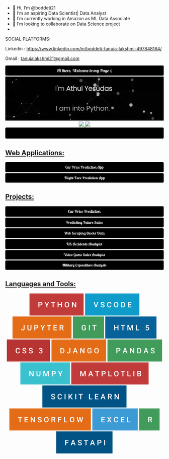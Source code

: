 - 👋 Hi, I’m @boddeti21
- 👀 I’m an aspiring Data Scientist| Data Analyst
- 🌱 I’m currently working in Amazon as ML Data Associate
- 💞️ I’m looking to collaborate on Data Science project
- 
SOCIAL PLATFORMS:

Linkedin : https://www.linkedin.com/in/boddeti-tanuja-lakshmi-497848184/

Gmail : tanujalakshmi21@gmail.com

<div align="center">
    <img src="https://github.com/athulyesudas/athulyesudas/blob/main/Images/decoratives/header.png" alt="gcp"/>
    <a href="https://athul.netlify.app/" target="_blank" rel="noreferrer">
    <img src="https://github.com/athulyesudas/athulyesudas/blob/main/Images/decoratives/website_cover2.webp" alt="gcp"/>
    <img height="180.5em" src="https://github-readme-stats.vercel.app/api?username=athulyesudas&show_icons=true&hide_border=true&theme=chartreuse-dark&include_all_commits=true&count_private=true"/>
    <img height="180.5em" src="https://github-readme-stats.vercel.app/api/top-langs/?username=athulyesudas&layout=compact&langs_count=7&hide_border=true&theme=chartreuse-dark"/>
    <img src="https://github.com/athulyesudas/athulyesudas/blob/main/Images/decoratives/footer.png" alt="gcp"/>
</div>  

<h2 align="left">Web Applications:</h2>

<div align="center">
    <a href="https://carrpred.herokuapp.com/" target="_blank" rel="noreferrer"> <img src="https://github.com/athulyesudas/athulyesudas/blob/main/Images/App%20Buttons/car_price_prediction_app.png" alt="gcp"/>
    <a href="https://flighttfareprediction.herokuapp.com/" target="_blank" rel="noreferrer"> <img src="https://github.com/athulyesudas/athulyesudas/blob/main/Images/App%20Buttons/flight_fare_prediction_app.png" alt="gcp"/>
</div>

<h2 align="left">Projects:</h2>

<div align="center">
    <a href="https://github.com/athulyesudas/Car-Price-Prediction" target="_blank" rel="noreferrer"> <img src="https://github.com/athulyesudas/athulyesudas/blob/main/Images/App%20Buttons/car_price_prediction.png" alt="gcp"/>
    <a href="https://github.com/athulyesudas/Edubridge-Data-Analytics/tree/main/Projects/Predicting%20Future%20Sales" target="_blank" rel="noreferrer"> <img src="https://github.com/athulyesudas/athulyesudas/blob/main/Images/App%20Buttons/predicting_future_sales.png" alt="gcp"/>    
    <a href="https://github.com/athulyesudas/Edubridge-Data-Analytics/tree/main/Projects/Money%20Control%20-%20Web%20Scraping%20(Python)" target="_blank" rel="noreferrer"> <img src="https://github.com/athulyesudas/athulyesudas/blob/main/Images/App%20Buttons/web_scraping_stocks.png" alt="gcp"/>
</div>
    <a href="https://github.com/athulyesudas/Edubridge-Data-Analytics/tree/main/Projects/US%20Accidents%20Analysis%20(%20Python%20)" target="_blank" rel="noreferrer"> <img src="https://github.com/athulyesudas/athulyesudas/blob/main/Images/App%20Buttons/us_accidents.png" alt="gcp"/>
    <a href="https://github.com/athulyesudas/Edubridge-Data-Analytics/tree/main/Projects/Video%20Game%20Sales%20Analysis%20(%20R%20)" target="_blank" rel="noreferrer"> <img src="https://github.com/athulyesudas/athulyesudas/blob/main/Images/App%20Buttons/video_game_sales.png" alt="gcp"/>
    <a href="https://github.com/athulyesudas/Edubridge-Data-Analytics/tree/main/Projects/Military%20Expenditure%20Analysis%20(%20R%20)" target="_blank" rel="noreferrer"> <img src="https://github.com/athulyesudas/athulyesudas/blob/main/Images/App%20Buttons/military_expenditure.png" alt="gcp"/>

<h2>Languages and Tools:</h2>

<div align="center">  
    <a href="https://www.python.org/" target="_blank" rel="noreferrer"> <img src="https://github.com/athulyesudas/athulyesudas/blob/main/Images/forthebadge/python.svg" alt="gcp"/> 
    <a href="https://code.visualstudio.com/" target="_blank" rel="noreferrer"> <img src="https://github.com/athulyesudas/athulyesudas/blob/main/Images/forthebadge/vscode.svg" alt="gcp"/> 
    <a href="https://jupyter.org/" target="_blank" rel="noreferrer"> <img src="https://github.com/athulyesudas/athulyesudas/blob/main/Images/forthebadge/jupyter.svg" alt="gcp"/>
    <a href="https://git-scm.com/" target="_blank" rel="noreferrer"> <img src="https://github.com/athulyesudas/athulyesudas/blob/main/Images/forthebadge/git.svg" alt="gcp"/>
    <a href="https://html5.org/" target="_blank" rel="noreferrer"> <img src="https://github.com/athulyesudas/athulyesudas/blob/main/Images/forthebadge/html-5.svg" alt="gcp"/>
    <a href="https://www.w3.org/" target="_blank" rel="noreferrer"> <img src="https://github.com/athulyesudas/athulyesudas/blob/main/Images/forthebadge/css-3.svg" alt="gcp"/>
    <a href="https://www.djangoproject.com/" target="_blank" rel="noreferrer"> <img src="https://github.com/athulyesudas/athulyesudas/blob/main/Images/forthebadge/django.svg" alt="gcp"/>  
    <a href="https://pandas.pydata.org/" target="_blank" rel="noreferrer"> <img src="https://github.com/athulyesudas/athulyesudas/blob/main/Images/forthebadge/pandas.svg" alt="gcp"/> 
    <a href="https://numpy.org/" target="_blank" rel="noreferrer"> <img src="https://github.com/athulyesudas/athulyesudas/blob/main/Images/forthebadge/numpy.svg" alt="gcp"/>  
    <a href="https://matplotlib.org/" target="_blank" rel="noreferrer"> <img src="https://github.com/athulyesudas/athulyesudas/blob/main/Images/forthebadge/matplotlib.svg" alt="gcp"/>  
    <a href="https://scikit-learn.org/" target="_blank" rel="noreferrer"> <img src="https://github.com/athulyesudas/athulyesudas/blob/main/Images/forthebadge/scikit-learn.svg" alt="gcp"/>  
    <a href="https://www.tensorflow.org/" target="_blank" rel="noreferrer"> <img src="https://github.com/athulyesudas/athulyesudas/blob/main/Images/forthebadge/tensorflow.svg" alt="gcp"/>  
    <a href="https://www.office.com/" target="_blank" rel="noreferrer"> <img src="https://github.com/athulyesudas/athulyesudas/blob/main/Images/forthebadge/excel.svg" alt="gcp"/>
    <a href="https://cran.r-project.org/" target="_blank" rel="noreferrer"> <img src="https://github.com/athulyesudas/athulyesudas/blob/main/Images/forthebadge/rrr.svg" alt="gcp"/>
    <a href="https://fastapi.tiangolo.com/" target="_blank" rel="noreferrer"> <img src="https://github.com/athulyesudas/athulyesudas/blob/main/Images/forthebadge/fastapi.svg" alt="gcp"/>
</div>
